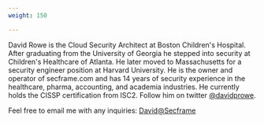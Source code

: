 ```yaml
---
weight: 150

---
```


David Rowe is the Cloud Security Architect at Boston Children's Hospital. After graduating from the University of Georgia he stepped into security at Children's Healthcare of Atlanta.  He later moved to Massachusetts for a security engineer position at Harvard University.  He is the owner and operator of secframe.com and has 14 years of security experience in the healthcare, pharma, accounting, and academia industries. He currently holds the CISSP certification from ISC2.  Follow him on twitter [@davidprowe](https://twitter.com/davidprowe).

Feel free to email me with any inquiries:
[David@Secframe](mailto:david@secframe.com)